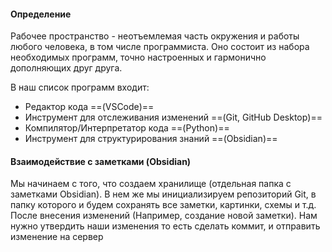 #### Определение
Рабочее пространство - неотъемлемая часть окружения и работы любого человека, в том числе программиста. Оно состоит из набора необходимых программ, точно настроенных и гармонично дополняющих друг друга. 

В наш список программ входит:
- Редактор кода ==(VSCode)==
- Инструмент для отслеживания изменений ==(Git, GitHub Desktop)==
- Компилятор/Интерпретатор кода ==(Python)==
- Инструмент для структурирования знаний ==(Obsidian)==
#### Взаимодействие с заметками (Obsidian)
Мы начинаем с того, что создаем хранилище (отдельная папка с заметками Obsidian). В нем же мы инициализируем репозиторий Git, в папку которого и будем сохранять все заметки,
картинки, схемы и т.д. После внесения изменений (Например, создание новой заметки). Нам нужно утвердить наши изменения то есть сделать коммит, и отправить изменение на сервер